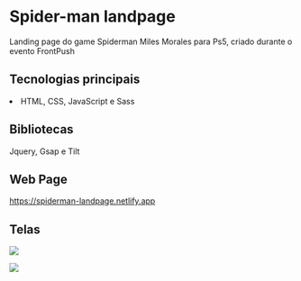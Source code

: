 # Spider-man landpage

Landing page do game Spiderman Miles Morales para Ps5, criado durante o evento FrontPush

## Tecnologias principais

<li>HTML, CSS, JavaScript e Sass</li>

## Bibliotecas

Jquery,
Gsap
e Tilt

## Web Page
https://spiderman-landpage.netlify.app

## Telas

![](https://images2.imgbox.com/8e/4a/Rov7MODE_o.png)

![](https://images2.imgbox.com/da/3c/TVw8H4hE_o.png)


